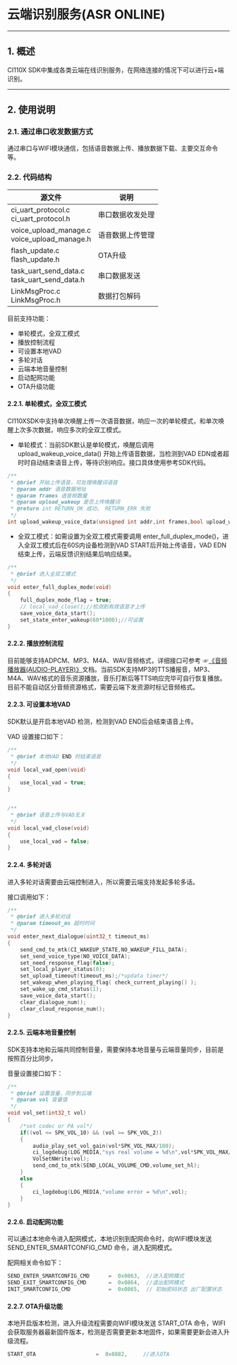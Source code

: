 # 云端识别服务(ASR ONLINE)

***

## 1. 概述

CI110X SDK中集成各类云端在线识别服务，在网络连接的情况下可以进行云+端识别。

***

## 2. 使用说明

### 2.1. 通过串口收发数据方式

通过串口与WIFI模块通信，包括语音数据上传、播放数据下载、主要交互命令等。

### 2.2. 代码结构

| 源文件                                       | 说明              |
| -------------------------------------------- | ---------------- |
| ci_uart_protocol.c<br>ci_uart_protocol.h     | 串口数据收发处理   |
| voice_upload_manage.c<br>voice_upload_manage.h | 语音数据上传管理 |
| flash_update.c<br>flash_update.h             |  OTA升级          |
| task_uart_send_data.c<br>task_uart_send_data.h | 串口数据发送     |
| LinkMsgProc.c<br>LinkMsgProc.h               | 数据打包解码       |

目前支持功能：

* 单轮模式，全双工模式
* 播放控制流程
* 可设置本地VAD
* 多轮对话
* 云端本地音量控制
* 启动配网功能
* OTA升级功能

#### 2.2.1. 单轮模式，全双工模式

CI110XSDK中支持单次唤醒上传一次语音数据，响应一次的单轮模式，和单次唤醒上次多次数据，响应多次的全双工模式。

* 单轮模式：当前SDK默认是单轮模式，唤醒后调用 upload_wakeup_voice_data() 开始上传语音数据，当检测到VAD EDN或者超时时自动结束语音上传，等待识别响应。接口具体使用参考SDK代码。

```c
/**
 * @brief 开始上传语音，可处理唤醒词语音
 * @param addr 语音数据地址
 * @param frames 语音帧数量
 * @param upload_wakeup 是否上传唤醒词
 * @return int RETURN_OK 成功， RETURN_ERR 失败
 */
int upload_wakeup_voice_data(unsigned int addr,int frames,bool upload_wakeup)
```

* 全双工模式：如需设置为全双工模式需要调用 enter_full_duplex_mode()，进入全双工模式后在60S内设备检测到VAD START后开始上传语音，VAD EDN结束上传，云端反馈识别结果后响应结果。

```c
/**
 * @brief 进入全双工模式
 */
void enter_full_duplex_mode(void)
{
    full_duplex_mode_flag = true;
    // local_vad_close();//检测到有效语音才上传
    save_voice_data_start();
    set_state_enter_wakeup(60*1000);//可设置
}
```

#### 2.2.2. 播放控制流程

目前能够支持ADPCM、MP3、M4A、WAV音频格式，详细接口可参考 ☞[《音频播放器(AUDIO-PLAYER)》](音频播放器.md)文档。当前SDK支持MP3的TTS播报音，MP3、M4A、WAV格式的音乐资源播放，音乐打断后等TTS响应完毕可自行恢复播放。目前不能自动区分音频资源格式，需要云端下发资源时标记音频格式。

#### 2.2.3. 可设置本地VAD

SDK默认是开启本地VAD 检测，检测到VAD END后会结束语音上传。

VAD 设置接口如下：

```C
/**
 * @brief 本地VAD END 时结束语音
 */
void local_vad_open(void)
{
    use_local_vad = true;
}


/**
 * @brief 语音上传与VAD无关
 */
void local_vad_close(void)
{
    use_local_vad = false;
}
```

#### 2.2.4. 多轮对话

进入多轮对话需要由云端控制进入，所以需要云端支持发起多轮多话。

接口调用如下：

```C
/**
 * @brief 进入多轮对话
 * @param timeout_ms 超时时间
 */
void enter_next_dialogue(uint32_t timeout_ms)
{
    send_cmd_to_mtk(CI_WAKEUP_STATE,NO_WAKEUP_FILL_DATA);
    set_send_voice_type(NO_VOICE_DATA);
    set_need_response_flag(false);
    set_local_player_status(0);
    set_upload_timeout(timeout_ms);/*updata timer*/
    set_wakeup_when_playing_flag( check_current_playing() );
    set_wake_up_cmd_status(1);
    save_voice_data_start();
    clear_dialogue_num();
    clear_cloud_response_num();
}
```

#### 2.2.5. 云端本地音量控制

SDK支持本地和云端共同控制音量，需要保持本地音量与云端音量同步，目前是按照百分比同步。

音量设置接口如下：

```C
/**
 * @brief 设置音量，同步到云端
 * @param vol 音量值
 */
void vol_set(int32_t vol)
{
    /*set codec or PA vol*/
    if((vol <= SPK_VOL_10) && (vol >= SPK_VOL_2))
    {
        audio_play_set_vol_gain(vol*SPK_VOL_MAX/100);
        ci_logdebug(LOG_MEDIA,"sys real volume = %d\n",vol*SPK_VOL_MAX/100);
        VolSetNWrite(vol);
        send_cmd_to_mtk(SEND_LOCAL_VOLUME_CMD,volume_set_hl);
    }
    else
    {
        ci_logdebug(LOG_MEDIA,"volume error = %d\n",vol);
    }
}
```

#### 2.2.6. 启动配网功能

可以通过本地命令进入配网模式，本地识别到配网命令时，向WIFI模块发送 SEND_ENTER_SMARTCONFIG_CMD 命令，进入配网模式。

配网相关命令如下：

```C
SEND_ENTER_SMARTCONFIG_CMD      =  0x0863,  //进入配网模式
SEND_EXIT_SMARTCONFIG_CMD       =  0x0864,  //退出配网模式
INIT_SMARTCONFIG_CMD            =  0x0865,  // 初始密码状态 出厂配置状态
```

#### 2.2.7. OTA升级功能

本地开启版本检测，进入升级流程需要向WIFI模块发送 START_OTA 命令，WIFI会获取服务器最新固件版本，检测是否需要更新本地固件，如果需要更新会进入升级流程。

```C
START_OTA                   =  0x0882,     //进入OTA
```
